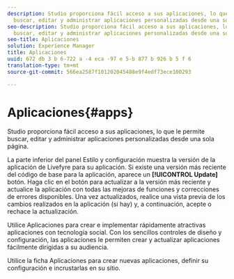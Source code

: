 ```yaml
---
description: Studio proporciona fácil acceso a sus aplicaciones, lo que le permite
  buscar, editar y administrar aplicaciones personalizadas desde una sola página.
seo-description: Studio proporciona fácil acceso a sus aplicaciones, lo que le permite
  buscar, editar y administrar aplicaciones personalizadas desde una sola página.
seo-title: Aplicaciones
solution: Experience Manager
title: Aplicaciones
uuid: 672 db 3 b 6-722 a -4 eca -97 e 5-b 877 b 926 b 5 f 6
translation-type: tm+mt
source-git-commit: 566ea2587f101202045488e9f4edf73ece100293

---
```



# Aplicaciones{#apps}

Studio proporciona fácil acceso a sus aplicaciones, lo que le permite buscar, editar y administrar aplicaciones personalizadas desde una sola página.

La parte inferior del panel Estilo y configuración muestra la versión de la aplicación de Livefyre para su aplicación. Si existe una versión más reciente del código de base para la aplicación, aparece un **[!UICONTROL Update]** botón. Haga clic en el botón para actualizar a la versión más reciente y actualice la aplicación con todas las mejoras de funciones y correcciones de errores disponibles. Una vez actualizados, realice una vista previa de los cambios realizados en la aplicación (si hay) y, a continuación, acepte o rechace la actualización.

Utilice Aplicaciones para crear e implementar rápidamente atractivas aplicaciones con tecnología social. Con los sencillos controles de diseño y configuración, las aplicaciones le permiten crear y actualizar aplicaciones fácilmente dirigidas a su audiencia.

Utilice la ficha Aplicaciones para crear nuevas aplicaciones, definir su configuración e incrustarlas en su sitio.
